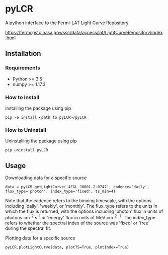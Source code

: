 # pyLCR

A python interface to the Fermi-LAT Light Curve Repository

https://fermi.gsfc.nasa.gov/ssc/data/access/lat/LightCurveRepository/index.html

## Installation

### Requirements

- Python >= 3.5
- numpy >= 1.17.3

### How to Install

Installing the package using pip

`pip -e install <path to pyLCR>/pyLCR`

### How to Uninstall

Uninstalling the package using pip

`pip uninstall pyLCR`

## Usage

Downloading data for a specific source

`data = pyLCR.getLightCurve('4FGL J0001.2-0747', cadence='daily', flux_type='photon', index_type='fixed', ts_min=4)`

Note that the cadence refers to the binning timescale, with the options including 'daily', 'weekly', or 'monthly'. The flux_type refers to the units in which the flux is returned, with the options including 'photon' flux in units of photons cm<sup>-2</sup> s<sup>-1</sup> or 'energy' flux in units of MeV cm<sup>-2</sup> <sup>-1</sup>. The index_type refers to whether the spectral index of the source was 'fixed' or 'free' during the spectral fit.

Plotting data for a specific source

`pyLCR.plotLightCurve(data, plotTS=True, plotIndex=True)`

